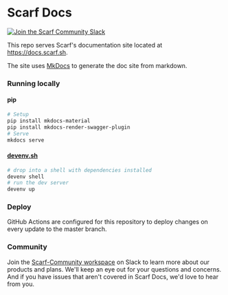 # Scarf Docs


<p>
  <a href="https://tinyurl.com/scarf-community-slack">
    <img src="https://img.shields.io/badge/Scarf%20Community%20-Slack-blue" alt="Join the Scarf Community Slack" />
  </a>
</p>


This repo serves Scarf's documentation site located at https://docs.scarf.sh.

The site uses [MkDocs](https://www.mkdocs.org/) to generate the doc site from markdown.

### Running locally

#### pip

```bash
# Setup
pip install mkdocs-material
pip install mkdocs-render-swagger-plugin
# Serve
mkdocs serve
```

#### [devenv.sh](https://devenv.sh)

```bash
# drop into a shell with dependencies installed
devenv shell
# run the dev server
devenv up
```

### Deploy

GitHub Actions are configured for this repository to deploy changes on every update to the master branch.

### Community

Join the [Scarf-Community workspace](https://tinyurl.com/scarf-community-slack) on Slack to learn more about our products and plans. We'll keep an eye out for your questions and concerns. And if you have issues that aren't covered in Scarf Docs, we'd love to hear from you.
